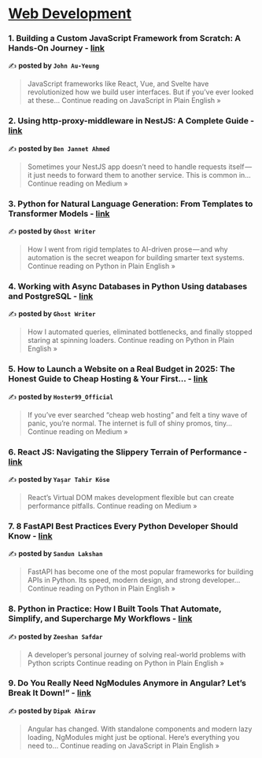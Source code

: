 
<h1><a href=https://medium.com/tag/web-development/recommended target="_blank" rel="noopener noreferrer">Web Development</a></h1>
<h3>1. Building a Custom JavaScript Framework from Scratch: A Hands-On Journey - <a href="https://javascript.plainenglish.io/building-a-custom-javascript-framework-from-scratch-a-hands-on-journey-60abb951e76e?source=rss------web_development-5" target="_blank" rel="noopener noreferrer">link</a></h3>

✍️ **posted by `John Au-Yeung`**

<blockquote>JavaScript frameworks like React, Vue, and Svelte have revolutionized how we build user interfaces. But if you’ve ever looked at these…
Continue reading on JavaScript in Plain English »</blockquote>

<h3>2. Using http-proxy-middleware in NestJS: A Complete Guide - <a href="https://medium.com/@benjannetahmed.03/using-http-proxy-middleware-in-nestjs-a-complete-guide-3b73dd777ab5?source=rss------web_development-5" target="_blank" rel="noopener noreferrer">link</a></h3>

✍️ **posted by `Ben Jannet Ahmed`**

<blockquote>Sometimes your NestJS app doesn’t need to handle requests itself — it just needs to forward them to another service. This is common in…
Continue reading on Medium »</blockquote>

<h3>3. Python for Natural Language Generation: From Templates to Transformer Models - <a href="https://python.plainenglish.io/python-for-natural-language-generation-from-templates-to-transformer-models-348646fb877c?source=rss------web_development-5" target="_blank" rel="noopener noreferrer">link</a></h3>

✍️ **posted by `Ghost Writer`**

<blockquote>How I went from rigid templates to AI-driven prose — and why automation is the secret weapon for building smarter text systems.
Continue reading on Python in Plain English »</blockquote>

<h3>4. Working with Async Databases in Python Using databases and PostgreSQL - <a href="https://python.plainenglish.io/working-with-async-databases-in-python-using-databases-and-postgresql-5b67211af728?source=rss------web_development-5" target="_blank" rel="noopener noreferrer">link</a></h3>

✍️ **posted by `Ghost Writer`**

<blockquote>How I automated queries, eliminated bottlenecks, and finally stopped staring at spinning loaders.
Continue reading on Python in Plain English »</blockquote>

<h3>5. How to Launch a Website on a Real Budget in 2025: The Honest Guide to Cheap Hosting & Your First… - <a href="https://medium.com/@support_10712/how-to-launch-a-website-on-a-real-budget-in-2025-the-honest-guide-to-cheap-hosting-your-first-36ea1a1c9815?source=rss------web_development-5" target="_blank" rel="noopener noreferrer">link</a></h3>

✍️ **posted by `Hoster99_Official`**

<blockquote>If you’ve ever searched “cheap web hosting” and felt a tiny wave of panic, you’re normal. The internet is full of shiny promos, tiny…
Continue reading on Medium »</blockquote>

<h3>6. React JS: Navigating the Slippery Terrain of Performance - <a href="https://medium.com/@ytahirkose/react-js-navigating-the-slippery-terrain-of-performance-e09eb47558e9?source=rss------web_development-5" target="_blank" rel="noopener noreferrer">link</a></h3>

✍️ **posted by `Yaşar Tahir Köse`**

<blockquote>React’s Virtual DOM makes development flexible but can create performance pitfalls.
Continue reading on Medium »</blockquote>

<h3>7. 8 FastAPI Best Practices Every Python Developer Should Know - <a href="https://python.plainenglish.io/8-fastapi-best-practices-every-python-developer-should-know-3e4320e00481?source=rss------web_development-5" target="_blank" rel="noopener noreferrer">link</a></h3>

✍️ **posted by `Sandun Lakshan`**

<blockquote>FastAPI has become one of the most popular frameworks for building APIs in Python. Its speed, modern design, and strong developer…
Continue reading on Python in Plain English »</blockquote>

<h3>8. Python in Practice: How I Built Tools That Automate, Simplify, and Supercharge My Workflows - <a href="https://python.plainenglish.io/python-in-practice-how-i-built-tools-that-automate-simplify-and-supercharge-my-workflows-cf45ff3647d5?source=rss------web_development-5" target="_blank" rel="noopener noreferrer">link</a></h3>

✍️ **posted by `Zeeshan Safdar`**

<blockquote>A developer’s personal journey of solving real-world problems with Python scripts
Continue reading on Python in Plain English »</blockquote>

<h3>9. Do You Really Need NgModules Anymore in Angular? Let’s Break It Down!” - <a href="https://javascript.plainenglish.io/do-you-really-need-ngmodules-anymore-in-angular-lets-break-it-down-1830a1c58054?source=rss------web_development-5" target="_blank" rel="noopener noreferrer">link</a></h3>

✍️ **posted by `Dipak Ahirav`**

<blockquote>Angular has changed. With standalone components and modern lazy loading, NgModules might just be optional. Here’s everything you need to…
Continue reading on JavaScript in Plain English »</blockquote>

